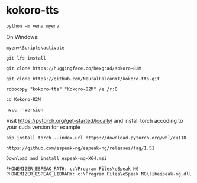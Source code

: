 # kokoro-tts
```
python -m venv myenv
```
On Windows:
```
myenv\Scripts\activate
```
```
git lfs install
```
```
git clone https://huggingface.co/hexgrad/Kokoro-82M
```
```
git clone https://github.com/NeuralFalconYT/kokoro-tts.git
```
```
robocopy "kokoro-tts" "Kokoro-82M" /e /r:0
```
```
cd Kokoro-82M
```
```
nvcc --version
```
Visit https://pytorch.org/get-started/locally/ and install torch accoding to your cuda version for example
```
pip install torch --index-url https://download.pytorch.org/whl/cu118
```
```
https://github.com/espeak-ng/espeak-ng/releases/tag/1.51
```
```
Download and install espeak-ng-X64.msi
```
```
PHONEMIZER_ESPEAK_PATH: c:\Program Files\eSpeak NG
PHONEMIZER_ESPEAK_LIBRARY: c:\Program Files\eSpeak NG\libespeak-ng.dll
```
